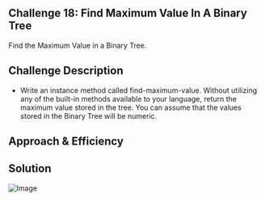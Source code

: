 ## Challenge 18: Find Maximum Value In A Binary Tree
Find the Maximum Value in a Binary Tree.

## Challenge Description
- Write an instance method called find-maximum-value. Without utilizing any of the built-in methods available to your language, return the maximum value stored in the tree. You can assume that the values stored in the Binary Tree will be numeric.

## Approach & Efficiency


## Solution
![Image](../../assets/CC18.jpg)